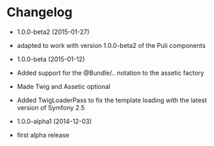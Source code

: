 Changelog
=========

* 1.0.0-beta2 (2015-01-27)

 * adapted to work with version 1.0.0-beta2 of the Puli components

* 1.0.0-beta (2015-01-12)

 * Added support for the @Bundle/.. notation to the assetic factory
 * Made Twig and Assetic optional
 * Added TwigLoaderPass to fix the template loading with the latest version of Symfony 2.5

* 1.0.0-alpha1 (2014-12-03)

 * first alpha release

